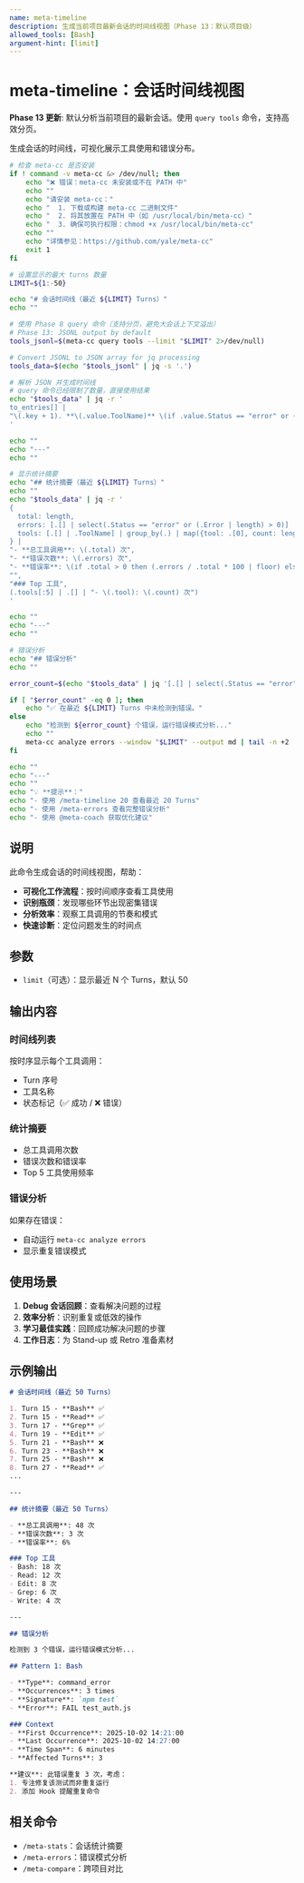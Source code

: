 ```yaml
---
name: meta-timeline
description: 生成当前项目最新会话的时间线视图（Phase 13：默认项目级）
allowed_tools: [Bash]
argument-hint: [limit]
---
```


# meta-timeline：会话时间线视图

**Phase 13 更新**: 默认分析当前项目的最新会话。使用 `query tools` 命令，支持高效分页。

生成会话的时间线，可视化展示工具使用和错误分布。

```bash
# 检查 meta-cc 是否安装
if ! command -v meta-cc &> /dev/null; then
    echo "❌ 错误：meta-cc 未安装或不在 PATH 中"
    echo ""
    echo "请安装 meta-cc："
    echo "  1. 下载或构建 meta-cc 二进制文件"
    echo "  2. 将其放置在 PATH 中（如 /usr/local/bin/meta-cc）"
    echo "  3. 确保可执行权限：chmod +x /usr/local/bin/meta-cc"
    echo ""
    echo "详情参见：https://github.com/yale/meta-cc"
    exit 1
fi

# 设置显示的最大 turns 数量
LIMIT=${1:-50}

echo "# 会话时间线（最近 ${LIMIT} Turns）"
echo ""

# 使用 Phase 8 query 命令（支持分页，避免大会话上下文溢出）
# Phase 13: JSONL output by default
tools_jsonl=$(meta-cc query tools --limit "$LIMIT" 2>/dev/null)

# Convert JSONL to JSON array for jq processing
tools_data=$(echo "$tools_jsonl" | jq -s '.')

# 解析 JSON 并生成时间线
# query 命令已经限制了数量，直接使用结果
echo "$tools_data" | jq -r '
to_entries[] |
"\(.key + 1). **\(.value.ToolName)** \(if .value.Status == "error" or (.value.Error | length) > 0 then "❌" else "✅" end)"
'

echo ""
echo "---"
echo ""

# 显示统计摘要
echo "## 统计摘要（最近 ${LIMIT} Turns）"
echo ""
echo "$tools_data" | jq -r '
{
  total: length,
  errors: [.[] | select(.Status == "error" or (.Error | length) > 0)] | length,
  tools: [.[] | .ToolName] | group_by(.) | map({tool: .[0], count: length}) | sort_by(.count) | reverse
} |
"- **总工具调用**: \(.total) 次",
"- **错误次数**: \(.errors) 次",
"- **错误率**: \(if .total > 0 then (.errors / .total * 100 | floor) else 0 end)%",
"",
"### Top 工具",
(.tools[:5] | .[] | "- \(.tool): \(.count) 次")
'

echo ""
echo "---"
echo ""

# 错误分析
echo "## 错误分析"
echo ""

error_count=$(echo "$tools_data" | jq '[.[] | select(.Status == "error" or (.Error | length) > 0)] | length')

if [ "$error_count" -eq 0 ]; then
    echo "✅ 在最近 ${LIMIT} Turns 中未检测到错误。"
else
    echo "检测到 ${error_count} 个错误，运行错误模式分析..."
    echo ""
    meta-cc analyze errors --window "$LIMIT" --output md | tail -n +2
fi

echo ""
echo "---"
echo ""
echo "💡 **提示**："
echo "- 使用 /meta-timeline 20 查看最近 20 Turns"
echo "- 使用 /meta-errors 查看完整错误分析"
echo "- 使用 @meta-coach 获取优化建议"
```

## 说明

此命令生成会话的时间线视图，帮助：

- **可视化工作流程**：按时间顺序查看工具使用
- **识别瓶颈**：发现哪些环节出现密集错误
- **分析效率**：观察工具调用的节奏和模式
- **快速诊断**：定位问题发生的时间点

## 参数

- `limit`（可选）：显示最近 N 个 Turns，默认 50

## 输出内容

### 时间线列表
按时序显示每个工具调用：
- Turn 序号
- 工具名称
- 状态标记（✅ 成功 / ❌ 错误）

### 统计摘要
- 总工具调用次数
- 错误次数和错误率
- Top 5 工具使用频率

### 错误分析
如果存在错误：
- 自动运行 `meta-cc analyze errors`
- 显示重复错误模式

## 使用场景

1. **Debug 会话回顾**：查看解决问题的过程
2. **效率分析**：识别重复或低效的操作
3. **学习最佳实践**：回顾成功解决问题的步骤
4. **工作日志**：为 Stand-up 或 Retro 准备素材

## 示例输出

```markdown
# 会话时间线（最近 50 Turns）

1. Turn 15 - **Bash** ✅
2. Turn 15 - **Read** ✅
3. Turn 17 - **Grep** ✅
4. Turn 19 - **Edit** ✅
5. Turn 21 - **Bash** ❌
6. Turn 23 - **Bash** ❌
7. Turn 25 - **Bash** ❌
8. Turn 27 - **Read** ✅
...

---

## 统计摘要（最近 50 Turns）

- **总工具调用**: 48 次
- **错误次数**: 3 次
- **错误率**: 6%

### Top 工具
- Bash: 18 次
- Read: 12 次
- Edit: 8 次
- Grep: 6 次
- Write: 4 次

---

## 错误分析

检测到 3 个错误，运行错误模式分析...

## Pattern 1: Bash

- **Type**: command_error
- **Occurrences**: 3 times
- **Signature**: `npm test`
- **Error**: FAIL test_auth.js

### Context
- **First Occurrence**: 2025-10-02 14:21:00
- **Last Occurrence**: 2025-10-02 14:27:00
- **Time Span**: 6 minutes
- **Affected Turns**: 3

**建议**: 此错误重复 3 次，考虑：
1. 专注修复该测试而非重复运行
2. 添加 Hook 提醒重复命令
```

## 相关命令

- `/meta-stats`：会话统计摘要
- `/meta-errors`：错误模式分析
- `/meta-compare`：跨项目对比
